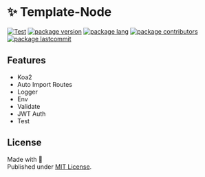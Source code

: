 # ✨ Template-Node


[![Test][test]](https://github.com/szmxx/template-nuxt3/actions/workflows/test.yml)
[![package version][version]][version]
[![package lang][lang]][lang]
[![package contributors][contributors]][contributors]
[![package lastcommit][lastcommit]][lastcommit]

## Features
- Koa2
- Auto Import Routes
- Logger
- Env
- Validate
- JWT Auth
- Test


## License

Made with 💛 \
Published under [MIT License](./LICENSE).

<!-- Badges -->

[test]: https://github.com/szmxx/template-node/actions/workflows/test.yml/badge.svg
[lang]: https://img.shields.io/github/languages/top/szmxx/template-node
[version]: https://img.shields.io/github/package-json/v/szmxx/template-node
[contributors]: https://img.shields.io/github/contributors/szmxx/template-node
[lastcommit]: https://img.shields.io/github/last-commit/szmxx/template-node/main
